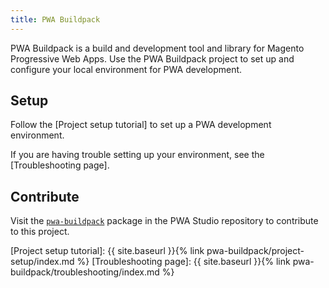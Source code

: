 ```yaml
---
title: PWA Buildpack
---
```


PWA Buildpack is a build and development tool and library for Magento Progressive Web Apps. 
Use the PWA Buildpack project to set up and configure your local environment for PWA development.

## Setup

Follow the [Project setup tutorial] to set up a PWA development environment.

If you are having trouble setting up your environment, see the [Troubleshooting page].

## Contribute

Visit the [`pwa-buildpack`] package in the PWA Studio repository to contribute to this project.

[`pwa-buildpack`]: https://github.com/magento/pwa-studio/tree/master/packages/pwa-buildpack
[Project setup tutorial]: {{ site.baseurl }}{% link pwa-buildpack/project-setup/index.md %}
[Troubleshooting page]: {{ site.baseurl }}{% link pwa-buildpack/troubleshooting/index.md %}